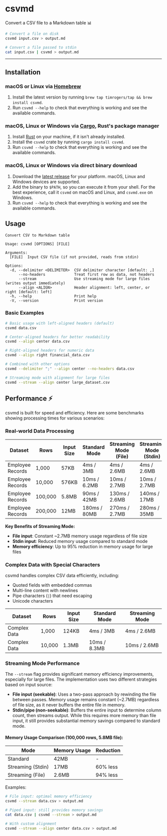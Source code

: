 # csvmd

Convert a CSV file to a Markdown table 📊

```bash
# Convert a file on disk
csvmd input.csv > output.md

# Convert a file passed to stdin
cat input.csv | csvmd > output.md
```

---

## Installation

### macOS or Linux via [Homebrew](https://brew.sh/)

1. Install the latest version by running `brew tap timrogers/tap && brew install csvmd`.
1. Run `csvmd --help` to check that everything is working and see the available commands.

### macOS, Linux or Windows via [Cargo](https://doc.rust-lang.org/cargo/), Rust's package manager

1. Install [Rust](https://www.rust-lang.org/tools/install) on your machine, if it isn't already installed.
1. Install the `csvmd` crate by running `cargo install csvmd`.
1. Run `csvmd --help` to check that everything is working and see the available commands.

### macOS, Linux or Windows via direct binary download

1. Download the [latest release](https://github.com/timrogers/csvmd/releases/latest) for your platform. macOS, Linux and Windows devices are supported.
2. Add the binary to `$PATH`, so you can execute it from your shell. For the best experience, call it `csvmd` on macOS and Linux, and `csvmd.exe` on Windows.
3. Run `csvmd --help` to check that everything is working and see the available commands.

## Usage

```
Convert CSV to Markdown table

Usage: csvmd [OPTIONS] [FILE]

Arguments:
  [FILE]  Input CSV file (if not provided, reads from stdin)

Options:
  -d, --delimiter <DELIMITER>  CSV delimiter character [default: ,]
      --no-headers             Treat first row as data, not headers
      --stream                 Use streaming mode for large files (writes output immediately)
      --align <ALIGN>          Header alignment: left, center, or right [default: left]
  -h, --help                   Print help
  -V, --version                Print version
```

### Basic Examples

```bash
# Basic usage with left-aligned headers (default)
csvmd data.csv

# Center-aligned headers for better readability
csvmd --align center data.csv

# Right-aligned headers for numeric data
csvmd --align right financial_data.csv

# Combined with other options
csvmd --delimiter ";" --align center --no-headers data.csv

# Streaming mode with alignment for large files
csvmd --stream --align center large_dataset.csv
```

## Performance ⚡

csvmd is built for speed and efficiency. Here are some benchmarks showing processing times for various scenarios:

### Real-world Data Processing

| Dataset | Rows | Input Size | Standard Mode | Streaming Mode (File) | Streaming Mode (Stdin) |
| --- | --- | --- | --- | --- | --- |
| Employee Records | 1,000 | 57KB | 4ms / 3MB | 4ms / 2.6MB | 4ms / 2.6MB |
| Employee Records | 10,000 | 576KB | 10ms / 6.2MB | 10ms / 2.7MB | 10ms / 2.7MB |
| Employee Records | 100,000 | 5.8MB | 90ms / 42MB | 130ms / 2.6MB | 140ms / 17MB |
| Employee Records | 200,000 | 12MB | 180ms / 80MB | 270ms / 2.7MB | 280ms / 35MB |

**Key Benefits of Streaming Mode:**
- **File input**: Constant ~2.7MB memory usage regardless of file size
- **Stdin input**: Reduced memory usage compared to standard mode  
- **Memory efficiency**: Up to 95% reduction in memory usage for large files

### Complex Data with Special Characters

csvmd handles complex CSV data efficiently, including:
- Quoted fields with embedded commas
- Multi-line content with newlines  
- Pipe characters (`|`) that need escaping
- Unicode characters

| Dataset | Rows | Input Size | Standard Mode | Streaming Mode |
| --- | --- | --- | --- | --- |
| Complex Data | 1,000 | 124KB | 4ms / 3MB | 4ms / 2.6MB |
| Complex Data | 10,000 | 1.3MB | 10ms / 8.3MB | 10ms / 2.6MB |

### Streaming Mode Performance

The `--stream` flag provides significant memory efficiency improvements, especially for large files. The implementation uses two different strategies based on input source:

- **File input (seekable)**: Uses a two-pass approach by rewinding the file between passes. Memory usage remains constant (~2.7MB) regardless of file size, as it never buffers the entire file in memory.
- **Stdin/pipe (non-seekable)**: Buffers the entire input to determine column count, then streams output. While this requires more memory than file input, it still provides substantial memory savings compared to standard mode.

#### Memory Usage Comparison (100,000 rows, 5.8MB file):

| Mode | Memory Usage | Reduction |
| --- | --- | --- |
| Standard | 42MB | - |
| Streaming (Stdin) | 17MB | 60% less |
| Streaming (File) | 2.6MB | 94% less |

Examples:

```bash
# File input: optimal memory efficiency
csvmd --stream data.csv > output.md

# Piped input: still provides memory savings
cat data.csv | csvmd --stream > output.md

# With custom alignment
csvmd --stream --align center data.csv > output.md
```
